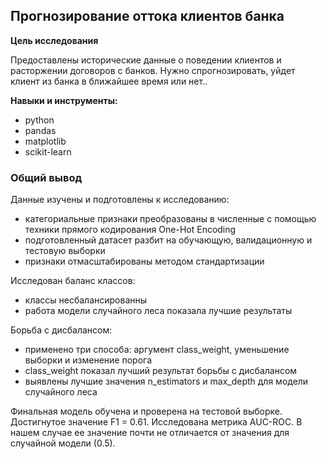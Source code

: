 ## Прогнозирование оттока клиентов банка

**Цель исследования**

Предоставлены исторические данные о поведении клиентов и расторжении договоров с банков. Нужно спрогнозировать, уйдет клиент из банка в ближайшее время или нет..

**Навыки и инструменты:**
* python
* pandas
* matplotlib
* scikit-learn

### Общий вывод

Данные изучены и подготовлены к исследованию:
* категориальные признаки преобразованы в численные с помощью техники прямого кодирования One-Hot Encoding
* подготовленный датасет разбит на обучающую, валидационную и тестовую выборки
* признаки отмасштабированы методом стандартизации

Исследован баланс классов:
* классы несбалансированны
* работа модели случайного леса показала лучшие результаты

Борьба с дисбалансом:
* применено три способа: аргумент class_weight, уменьшение выборки и изменение порога 
* class_weight показал лучший результат борьбы с дисбалансом
* выявлены лучшие значения n_estimators и max_depth для модели случайного леса

Финальная модель обучена и проверена на тестовой выборке. 
Достигнутое значение F1 = 0.61. 
Исследована метрика AUC-ROC. В нашем случае ее значение почти не отличается от значения для случайной модели (0.5).
